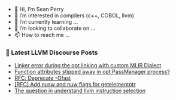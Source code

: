 - 👋 Hi, I’m Sean Perry
- 👀 I’m interested in compilers (c++, COBOL, llvm)
- 🌱 I’m currently learning ...
- 💞️ I’m looking to collaborate on ...
- 📫 How to reach me ...

<!---
s66perry/s66perry is a ✨ special ✨ repository because its `README.md` (this file) appears on your GitHub profile.
You can click the Preview link to take a look at your changes.
--->
### 📕 Latest LLVM Discourse Posts

<!-- DISCOURSE-LLVM:START -->
- [Linker error during the opt linking with custom MLIR Dialect](https://discourse.llvm.org/t/linker-error-during-the-opt-linking-with-custom-mlir-dialect/80319#post_2)
- [Function attributes stipped away in opt PassManager process?](https://discourse.llvm.org/t/function-attributes-stipped-away-in-opt-passmanager-process/80316#post_2)
- [RFC: Deprecate -Ofast](https://discourse.llvm.org/t/rfc-deprecate-ofast/78687?page=7#post_129)
- [[RFC] Add nusw and nuw flags for getelementptr](https://discourse.llvm.org/t/rfc-add-nusw-and-nuw-flags-for-getelementptr/78672?page=2#post_21)
- [The question in understand llvm instruction selection](https://discourse.llvm.org/t/the-question-in-understand-llvm-instruction-selection/80321#post_1)
<!-- DISCOURSE-LLVM:END -->

